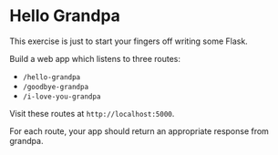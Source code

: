 Hello Grandpa
=============

This exercise is just to start your fingers off writing some Flask.

Build a web app which listens to three routes:
* `/hello-grandpa`
* `/goodbye-grandpa`
* `/i-love-you-grandpa`

Visit these routes at `http://localhost:5000`.

For each route, your app should return an appropriate response from
grandpa.
